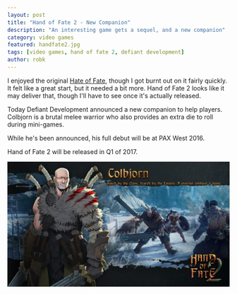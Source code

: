 ```yaml
---
layout: post
title: "Hand of Fate 2 - New Companion"
description: "An interesting game gets a sequel, and a new companion"
category: video games
featured: handfate2.jpg
tags: [video games, hand of fate 2, defiant development]
author: robk
---
```


I enjoyed the original [Hate of Fate](http://www.purplepawn.com/2014/08/second-lookhand-of-fate/), though I got burnt out on it fairly quickly. It felt like a great start, but it needed a bit more. Hand of Fate 2 looks like it may deliver that, though I'll have to see once it's actually released.

Today Defiant Development announced a new companion to help players. Colbjorn is a brutal melee warrior who also provides an extra die to roll during mini-games.

While he's been announced, his full debut will be at PAX West 2016.

Hand of Fate 2 will be released in Q1 of 2017.

![Colbjorn Promo](/images/handfate2/Colbjorn_Promo.jpg)
